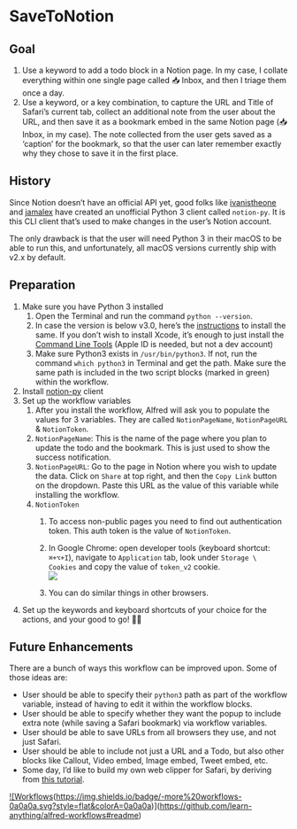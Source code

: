 # SaveToNotion

## Goal
1. Use a keyword to add a todo block in a Notion page. In my case, I collate everything within one single page called 📥 Inbox, and then I triage them once a day.
2. Use a keyword, or a key combination, to capture the URL and Title of Safari’s current tab, collect an additional note from the user about the URL, and then save it as a bookmark embed in the same Notion page (📥 Inbox, in my case). The note collected from the user gets saved as a ‘caption’ for the bookmark, so that the user can later remember exactly why they chose to save it in the first place.

## History
Since Notion doesn’t have an official API yet, good folks like [ivanistheone][1] and [jamalex][2] have created an unofficial Python 3 client called `notion-py`. It is this CLI client that’s used to make changes in the user’s Notion account.

The only drawback is that the user will need Python 3 in their macOS to be able to run this, and unfortunately, all macOS versions currently ship with v2.x by default.

## Preparation
1. Make sure you have Python 3 installed
	1. Open the Terminal and run the command `python --version`. 
	2. In case the version is below v3.0, here’s the [instructions][3] to install the same. If you don’t wish to install Xcode, it’s enough to just install the [Command Line Tools][4] (Apple ID is needed, but not a dev account)
	3. Make sure Python3 exists in `/usr/bin/python3`. If not, run the command `which python3` in Terminal and get the path. Make sure the same path is included in the two script blocks (marked in green) within the workflow. 
2. Install [notion-py][5] client
3. Set up the workflow variables
	1. After you install the workflow, Alfred will ask you to populate the values for 3 variables. They are called `NotionPageName`, `NotionPageURL` & `NotionToken`.
	2. `NotionPageName`: This is the name of the page where you plan to update the todo and the bookmark. This is just used to show the success notification.
	3. `NotionPageURL`: Go to the page in Notion where you wish to update the data. Click on `Share` at top right, and then the `Copy Link` button on the dropdown. Paste this URL as the value of this variable while installing the workflow.
	4. `NotionToken`
		1. To access non-public pages you need to find out authentication token. This auth token is the value of `NotionToken`.
		2. In Google Chrome: open developer tools (keyboard shortcut: `⌘+⌥+I`), navigate to `Application` tab, look under `Storage \ Cookies` and copy the value of `token_v2` cookie.   
			![][image-1]  

		3. You can do similar things in other browsers.
4. Set up the keywords and keyboard shortcuts of your choice for the actions, and your good to go! 👍🏼 

## Future Enhancements
There are a bunch of ways this workflow can be improved upon. Some of those ideas are:
- User should be able to specify their `python3` path as part of the workflow variable, instead of having to edit it within the workflow blocks.
- User should be able to specify whether they want the popup to include extra note (while saving a Safari bookmark) via workflow variables.
- User should be able to save URLs from all browsers they use, and not just Safari.
- User should be able to include not just a URL and a Todo, but also other blocks like Callout, Video embed, Image embed, Tweet embed, etc.
- Some day, I’d like to build my own web clipper for Safari, by deriving from [this tutorial][6].


[!\[Workflows]()(https://img.shields.io/badge/-more%20workflows-0a0a0a.svg?style=flat&colorA=0a0a0a)](https://github.com/learn-anything/alfred-workflows#readme)

[1]:	https://pypi.org/user/ivanistheone/
[2]:	https://pypi.org/user/jamalex/
[3]:	https://installpython3.com/mac/
[4]:	https://developer.apple.com/downloads/
[5]:	https://pypi.org/project/notion/
[6]:	https://www.szj.io/tech/2020/05/04/powerup-safari-notion-extension.html


[image-1]:	https://user-images.githubusercontent.com/27700007/82423122-58bc8600-9a51-11ea-91a9-88b97c898568.png
